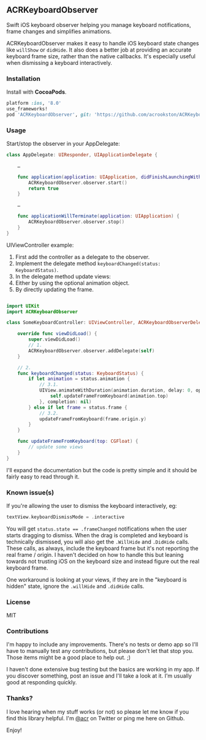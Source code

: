 ## ACRKeyboardObserver

Swift iOS keyboard observer helping you manage keyboard notifications, frame changes and simplifies animations.

ACRKeyboardObserver makes it easy to handle iOS keyboard state changes like `willShow` or `didHide`. It also does a better job at providing an accurate keyboard frame size, rather than the native callbacks. It's especially useful when dismissing a keyboard interactively.


### Installation

Install with **CocoaPods**.

```ruby
platform :ios, '8.0'
use_frameworks!
pod 'ACRKeyboardObserver', git: 'https://github.com/acrookston/ACRKeyboardObserver', branch: 'swift-3'
```


### Usage

Start/stop the observer in your AppDelegate:

```swift
class AppDelegate: UIResponder, UIApplicationDelegate {

    …

    func application(application: UIApplication, didFinishLaunchingWithOptions launchOptions: [NSObject: AnyObject]?) -> Bool {
        ACRKeyboardObserver.observer.start()
        return true
    }

    …

    func applicationWillTerminate(application: UIApplication) {
        ACRKeyboardObserver.observer.stop()
    }
}
```

UIViewController example:

1. First add the controller as a delegate to the observer.
2. Implement the delegate method `keyboardChanged(status: KeyboardStatus)`.
3. In the delegate method update views:
  1. Either by using the optional animation object.
  2. By directly updating the frame.

```swift

import UIKit
import ACRKeyboardObserver

class SomeKeyboardController: UIViewController, ACRKeyboardObserverDelegate {

    override func viewDidLoad() {
        super.viewDidLoad()
        // 1.
        ACRKeyboardObserver.observer.addDelegate(self)
    }

    // 2.
    func keyboardChanged(status: KeyboardStatus) {
        if let animation = status.animation {
            // 3.1.
            UIView.animateWithDuration(animation.duration, delay: 0, options: animation.option, animations: { () -> Void in
                self.updateFrameFromKeyboard(animation.top)
            }, completion: nil)
        } else if let frame = status.frame {
            // 3.2.
            updateFrameFromKeyboard(frame.origin.y)
        }
    }

    func updateFrameFromKeyboard(top: CGFloat) {
        // update some views
    }
}
```


I'll expand the documentation but the code is pretty simple and it should be fairly easy to read through it.

### Known issue(s)

If you're allowing the user to dismiss the keyboard interactively, eg:

```swift
textView.keyboardDismissMode = .interactive
```

You will get `status.state == .frameChanged` notifications when the user starts dragging to dismiss. When the drag is completed and keyboard is technically dismissed, you will also get the `.WillHide` and `.DidHide` calls. These calls, as always, include the keyboard frame but it's not reporting the real frame / origin. I haven't decided on how to handle this but leaning towards not trusting iOS on the keyboard size and instead figure out the real keyboard frame.

One workaround is looking at your views, if they are in the "keyboard is hidden" state, ignore the `.willHide` and `.didHide` calls.

### License

MIT


### Contributions

I'm happy to include any improvements. There's no tests or demo app so I'll have to manually test any contributions, but please don't let that stop you. Those items might be a good place to help out. ;)

I haven't done extensive bug testing but the basics are working in my app. If you discover something, post an issue and I'll take a look at it. I'm usually good at responding quickly.


### Thanks?

I love hearing when my stuff works (or not) so please let me know if you find this library helpful. I'm [@acr](http://twitter.com/acr) on Twitter or ping me here on Github.

Enjoy!